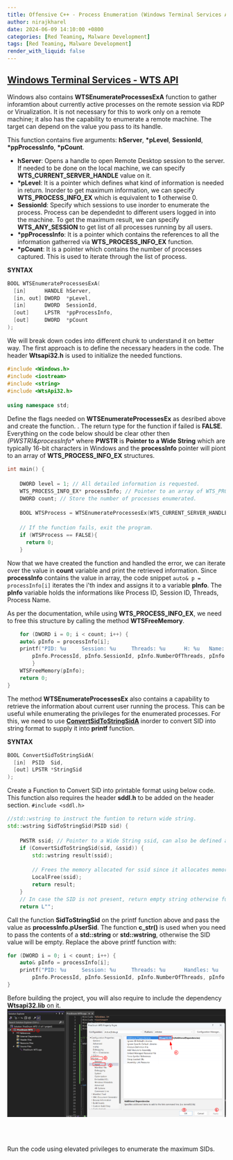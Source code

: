 ```yaml
---
title: Offensive C++ - Process Enumeration (Windows Terminal Services API)
author: nirajkharel
date: 2024-06-09 14:10:00 +0800
categories: [Red Teaming, Malware Development]
tags: [Red Teaming, Malware Development]
render_with_liquid: false
---
```



## [Windows Terminal Services - WTS API](https://learn.microsoft.com/en-us/windows/win32/api/wtsapi32/nf-wtsapi32-wtsenumerateprocessesa)
Windows also contains **WTSEnumerateProcessesExA** function to gather inforamtion about currently active processes on the remote session via RDP or Virualization. It is not necessary for this to work only on a remote machine; it also has the capability to enumerate a remote machine. The target can depend on the value you pass to its handle.

This function contains five arguments: **hServer**, **\*pLevel**, **SessionId**, **\*ppProcessInfo**, **\*pCount**. 
- **hServer**: Opens a handle to open Remote Desktop session to the server. If needed to be done on the local machine, we can specify **WTS_CURRENT_SERVER_HANDLE** value on it.
- **\*pLevel**: It is a pointer which defines what kind of information is needed in return. Inorder to get maximum information, we can specify **WTS_PROCESS_INFO_EX** which is equivalent to **1** otherwise 0.
- **SessionId**: Specify which sessions to use inorder to enumerate the process. Process can be dependednt to different users logged in into the machine. To get the maximum result, we can specify **WTS_ANY_SESSION** to get list of all processes running by all users.
- **\*ppProcessInfo**: It is a pointer which contains the references to all the information gatherred via **WTS_PROCESS_INFO_EX** function.
- **\*pCount**: It is a pointer which contains the number of processes captured. This is used to iterate through the list of process.

**SYNTAX**
```c++
BOOL WTSEnumerateProcessesExA(
  [in]      HANDLE hServer,
  [in, out] DWORD  *pLevel,
  [in]      DWORD  SessionId,
  [out]     LPSTR  *ppProcessInfo,
  [out]     DWORD  *pCount
);
```

We will break down codes into different chunk to understand it on better way.
The first approach is to define the necessary headers in the code. The header **Wtsapi32.h** is used to initialize the needed functions.
```c++
#include <Windows.h>
#include <iostream>
#include <string>
#include <WtsApi32.h>

using namespace std;
```

Define the flags needed on **WTSEnumerateProcessesEx** as desribed above and create the function. . The return type for the function if failed is **FALSE**. Everything on the code below should be clear other then **(PWSTR*)&processInfo** where **PWSTR** is **Pointer to a Wide String** which are typically 16-bit characters in Windows and the **processInfo** pointer will piont to an array of **WTS_PROCESS_INFO_EX** structures.
```c++
int main() {

    DWORD level = 1; // All detailed information is requested.
    WTS_PROCESS_INFO_EX* processInfo; // Pointer to an array of WTS_PROCESS_INFO_EX
    DWORD count; // Store the number of processes enumerated.

    BOOL WTSProcess = WTSEnumerateProcessesEx(WTS_CURRENT_SERVER_HANDLE, &level, WTS_ANY_SESSION, (PWSTR*)&processInfo, &count);

    // If the function fails, exit the program.
    if (WTSProcess == FALSE){
      return 0;
    }
```
Now that we have created the function and handled the error, we can iterate over the value in **count** variable and print the retrieved information. Since **processInfo** contains the value in array, the code snippet `auto& p = processInfo[i]` iterates the i'th index and assigns it to a variable **pInfo**. The **pInfo** variable holds the informations like Process ID, Session ID, Threads, Process Name.

As per the documentation, while using **WTS_PROCESS_INFO_EX**, we need to free this structure by calling the method **WTSFreeMemory**.

```c++
    for (DWORD i = 0; i < count; i++) {
    auto& pInfo = processInfo[i];
    printf("PID: %u     Session: %u     Threads: %u      H: %u   Name: %ws\n",
        pInfo.ProcessId, pInfo.SessionId, pInfo.NumberOfThreads, pInfo.HandleCount, pInfo.pProcessName);
        }
    WTSFreeMemory(pInfo);
    return 0;
}
```

The method **WTSEnumerateProcessesEx** also contains a capability to retrieve the information about current user running the process. This can be useful while enumerating the privileges for the enumerated processes. For this, we need to use **[ConvertSidToStringSidA](https://learn.microsoft.com/en-us/windows/win32/api/sddl/nf-sddl-convertsidtostringsida)** inorder to convert SID into string format to supply it into **printf** function.

**SYNTAX**
```c++
BOOL ConvertSidToStringSidA(
  [in]  PSID  Sid,
  [out] LPSTR *StringSid
);
```

Create a Function to Convert SID into printable format using below code. This function also requires the header **sddl.h** to be added on the header section. `#include <sddl.h>`

```c++
//std::wstring to instruct the funtion to return wide string.
std::wstring SidToStringSid(PSID sid) {

    PWSTR ssid; // Pointer to a Wide String ssid, can also be defined as wchar_t
    if (ConvertSidToStringSid(sid, &ssid)) {
        std::wstring result(ssid);
        
        // Frees the memory allocated for ssid since it allocates memory for it. It is used to avoid memory leaks.
        LocalFree(ssid);
        return result;
    }
    // In case the SID is not present, return empty string otherwise function might fail.
    return L"";
```

Call the function **SidToStringSid** on the printf function above and pass the value as **processInfo.pUserSid**. The function **c_str()** is  used when you need to pass the contents of a **std::string** or **std::wstring**, otherwise the SID value will be empty.
Replace the above printf function with:
```c++
for (DWORD i = 0; i < count; i++) {
    auto& pInfo = processInfo[i];
    printf("PID: %u     Session: %u     Threads: %u      Handles: %u   Name: %ws    SID: %ws\n",
        pInfo.ProcessId, pInfo.SessionId, pInfo.NumberOfThreads, pInfo.HandleCount, pInfo.pProcessName, SidToStringSid(pInfo.pUserSid).c_str());
}
```

Before building the project, you will also require to include the dependency **Wtsapi32.lib** on it.
<img alt="" class="bf jp jq dj" loading="lazy" role="presentation" src="https://raw.githubusercontent.com/nirajkharel/nirajkharel.github.io/master/assets/img/images/proc-enum-wts-1.png">

<br>
<img alt="" class="bf jp jq dj" loading="lazy" role="presentation" src="https://raw.githubusercontent.com/nirajkharel/nirajkharel.github.io/master/assets/img/images/process-enum-2.gif">

Run the code using elevated privileges to enumerate the maximum SIDs.